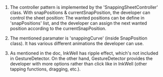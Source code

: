 1. The controller pattern is implemented by the 'SnappingSheetController' class.
With snapPositions & currentSnapPosition, the developer can control the sheet position: 
The wanted positions can be define in 'snapPositions' list, and the developer can assign the
next wanted position according to the currentSnapPosition.

2. The mentioned paramater is 'snappingCurve' (inside SnapPosition class). It has various
different animations the developer can use.

3. As mentioned in the doc, InkWell has ripple effect, which's not included in GestureDetector.
On the other hand, GestureDetector provides the developer with more options rather than click
like in InkWell (other tapping functions, dragging, etc.).